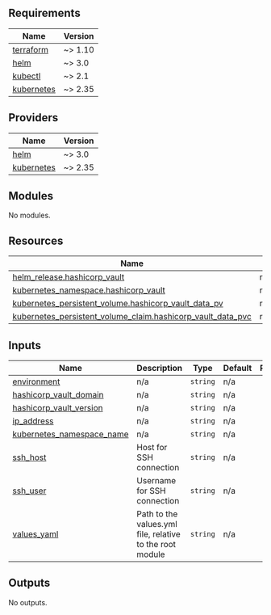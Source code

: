<!-- BEGIN_TF_DOCS -->
## Requirements

| Name | Version |
|------|---------|
| <a name="requirement_terraform"></a> [terraform](#requirement\_terraform) | ~> 1.10 |
| <a name="requirement_helm"></a> [helm](#requirement\_helm) | ~> 3.0 |
| <a name="requirement_kubectl"></a> [kubectl](#requirement\_kubectl) | ~> 2.1 |
| <a name="requirement_kubernetes"></a> [kubernetes](#requirement\_kubernetes) | ~> 2.35 |

## Providers

| Name | Version |
|------|---------|
| <a name="provider_helm"></a> [helm](#provider\_helm) | ~> 3.0 |
| <a name="provider_kubernetes"></a> [kubernetes](#provider\_kubernetes) | ~> 2.35 |

## Modules

No modules.

## Resources

| Name | Type |
|------|------|
| [helm_release.hashicorp_vault](https://registry.terraform.io/providers/hashicorp/helm/latest/docs/resources/release) | resource |
| [kubernetes_namespace.hashicorp_vault](https://registry.terraform.io/providers/hashicorp/kubernetes/latest/docs/resources/namespace) | resource |
| [kubernetes_persistent_volume.hashicorp_vault_data_pv](https://registry.terraform.io/providers/hashicorp/kubernetes/latest/docs/resources/persistent_volume) | resource |
| [kubernetes_persistent_volume_claim.hashicorp_vault_data_pvc](https://registry.terraform.io/providers/hashicorp/kubernetes/latest/docs/resources/persistent_volume_claim) | resource |

## Inputs

| Name | Description | Type | Default | Required |
|------|-------------|------|---------|:--------:|
| <a name="input_environment"></a> [environment](#input\_environment) | n/a | `string` | n/a | yes |
| <a name="input_hashicorp_vault_domain"></a> [hashicorp\_vault\_domain](#input\_hashicorp\_vault\_domain) | n/a | `string` | n/a | yes |
| <a name="input_hashicorp_vault_version"></a> [hashicorp\_vault\_version](#input\_hashicorp\_vault\_version) | n/a | `string` | n/a | yes |
| <a name="input_ip_address"></a> [ip\_address](#input\_ip\_address) | n/a | `string` | n/a | yes |
| <a name="input_kubernetes_namespace_name"></a> [kubernetes\_namespace\_name](#input\_kubernetes\_namespace\_name) | n/a | `string` | n/a | yes |
| <a name="input_ssh_host"></a> [ssh\_host](#input\_ssh\_host) | Host for SSH connection | `string` | n/a | yes |
| <a name="input_ssh_user"></a> [ssh\_user](#input\_ssh\_user) | Username for SSH connection | `string` | n/a | yes |
| <a name="input_values_yaml"></a> [values\_yaml](#input\_values\_yaml) | Path to the values.yml file, relative to the root module | `string` | n/a | yes |

## Outputs

No outputs.
<!-- END_TF_DOCS -->